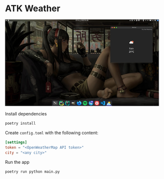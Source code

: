# ATK Weather

![Preview](preview.png)

Install dependencies

```bash
poetry install
```

Create ``config.toml`` with the following content:

```toml
[settings]
token = "<OpenWeatherMap API token>"
city = "<any city>"
```

Run the app

```bash
poetry run python main.py
```
